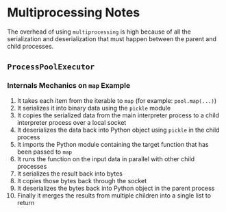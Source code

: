 # Multiprocessing Notes

The overhead of using `multiprocessing` is high because of all the serialization 
and deserialization that must happen between the parent and child processes.

## `ProcessPoolExecutor`

### Internals Mechanics on `map` Example

1. It takes each item from the iterable to `map` (for example: `pool.map(...)`)
2. It serializes it into binary data using the `pickle` module
3. It copies the serialized data from the main interpreter process to a child interpreter process over a local socket
4. It deserializes the data back into Python object using `pickle` in the child process
5. It imports the Python module containing the target function that has been passed to `map`
6. It runs the function on the input data in parallel with other child processes
7. It serializes the result back into bytes
8. It copies those bytes back through the socket
9. It deserializes the bytes back into Python object in the parent process
10. Finally it merges the results from multiple children into a single list to return

